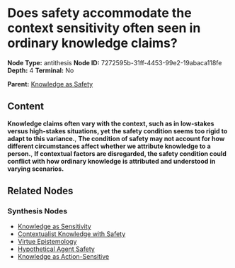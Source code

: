 # Does safety accommodate the context sensitivity often seen in ordinary knowledge claims?

**Node Type:** antithesis
**Node ID:** 7272595b-31ff-4453-99e2-19abaca118fe
**Depth:** 4
**Terminal:** No

**Parent:** [Knowledge as Safety](knowledge-as-safety-synthesis-51ccdc84-35c4-4c28-bda3-67bb65819f31.md)

## Content

**Knowledge claims often vary with the context, such as in low-stakes versus high-stakes situations, yet the safety condition seems too rigid to adapt to this variance.**, **The condition of safety may not account for how different circumstances affect whether we attribute knowledge to a person.**, **If contextual factors are disregarded, the safety condition could conflict with how ordinary knowledge is attributed and understood in varying scenarios.**

## Related Nodes

### Synthesis Nodes

- [Knowledge as Sensitivity](knowledge-as-sensitivity-synthesis-1b1c364c-d712-45ff-ac87-a333ba4bfc83.md)
- [Contextualist Knowledge with Safety](contextualist-knowledge-with-safety-synthesis-e755078d-d117-413f-8d05-60606970e2a5.md)
- [Virtue Epistemology](virtue-epistemology-synthesis-2a942a53-07e1-4260-ace1-661be0591430.md)
- [Hypothetical Agent Safety](hypothetical-agent-safety-synthesis-b4d83c20-d008-4137-8b01-9a3cc3b84523.md)
- [Knowledge as Action-Sensitive](knowledge-as-action-sensitive-synthesis-99cdc1ff-8b6b-4298-ac4a-9c11ae549787.md)
